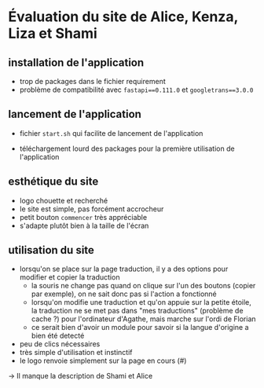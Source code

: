 # Évaluation du site de Alice, Kenza, Liza et Shami

## installation de l'application
- trop de packages dans le fichier requirement
- problème de compatibilité avec `fastapi==0.111.0` et `googletrans==3.0.0`

## lancement de l'application
+ fichier `start.sh` qui facilite de lancement de l'application
- téléchargement lourd des packages pour la première utilisation de l'application

## esthétique du site
- logo chouette et recherché
- le site est simple, pas forcément accrocheur
- petit bouton `commencer` très appréciable
- s'adapte plutôt bien à la taille de l'écran

## utilisation du site
- lorsqu'on se place sur la page traduction, il y a des options pour modifier et copier la traduction
  - la souris ne change pas quand on clique sur l'un des boutons (copier par exemple), on ne sait donc pas si l'action a fonctionné
  - lorsqu'on modifie une traduction et qu'on appuie sur la petite étoile, la traduction ne se met pas dans "mes traductions" (problème de cache ?) pour l'ordinateur d'Agathe, mais marche sur l'ordi de Florian
  - ce serait bien d'avoir un module pour savoir si la langue d'origine a bien été detecté
- peu de clics nécessaires
- très simple d'utilisation et instinctif
- le logo renvoie simplement sur la page en cours (#)

→ Il manque la description de Shami et Alice
